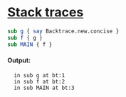 [1]: https://rosettacode.org/wiki/Stack_traces

# [Stack traces][1]



```perl
sub g { say Backtrace.new.concise }
sub f { g }
sub MAIN { f }
```

#### Output:
```
  in sub g at bt:1
  in sub f at bt:2
  in sub MAIN at bt:3
```
